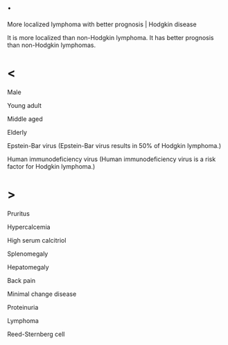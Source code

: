 # .

More localized lymphoma with better prognosis | Hodgkin disease

It is more localized than non-Hodgkin lymphoma.
It has better prognosis than non-Hodgkin lymphomas.

# <

Male

Young adult

Middle aged

Elderly

Epstein-Bar virus (Epstein-Bar virus results in 50% of Hodgkin lymphoma.)

Human immunodeficiency virus (Human immunodeficiency virus is a risk factor for Hodgkin lymphoma.)

# >

Pruritus

Hypercalcemia

High serum calcitriol

Splenomegaly

Hepatomegaly

Back pain

Minimal change disease

Proteinuria

Lymphoma

Reed-Sternberg cell
